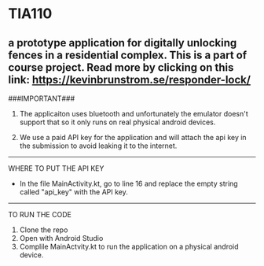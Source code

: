 # TIA110
a prototype application for digitally unlocking fences in a residential complex. This is a part of course project. Read more by clicking on this link: https://kevinbrunstrom.se/responder-lock/
---------------------------------------------------------------------------------------------------------------------------------------  
###IMPORTANT###
1. The applicaiton uses bluetooth and unfortunately the emulator doesn't support that so it only runs on real physical android devices.

2. We use a paid API key for the application and will attach the api key in the submission to avoid leaking it to the internet.
  
---------------------------------------------------------------------------------------------------------------------------------------  
WHERE TO PUT THE API KEY
- In the file MainActivity.kt, go to line 16 and replace the empty string called "api_key" with the API key.

---------------------------------------------------------------------------------------------------------------------------------------  
TO RUN THE CODE
1. Clone the repo
2. Open with Android Studio
3. Complile MainActvity.kt to run the application on a physical android device.
